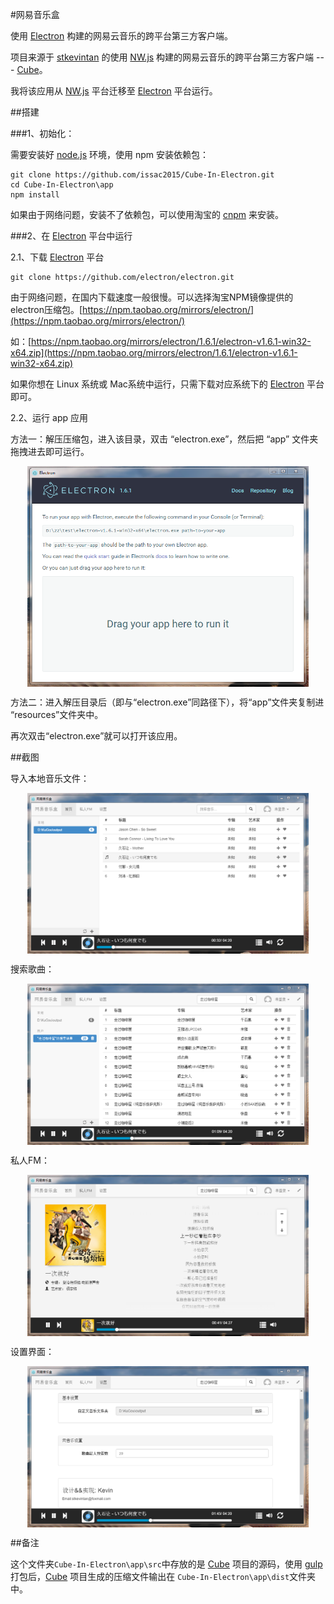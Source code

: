 #网易音乐盒

使用 [Electron](http://electron.atom.io/) 构建的网易云音乐的跨平台第三方客户端。

项目来源于 [stkevintan](https://github.com/stkevintan) 的使用 [NW.js](https://github.com/nwjs/nw.js) 构建的网易云音乐的跨平台第三方客户端 --- [Cube](https://github.com/stkevintan/Cube)。

我将该应用从 [NW.js](https://github.com/nwjs/nw.js) 平台迁移至  [Electron](http://electron.atom.io/) 平台运行。

##搭建

###1、初始化：

需要安装好 [node.js](https://nodejs.org/en/) 环境，使用 npm 安装依赖包：

	git clone https://github.com/issac2015/Cube-In-Electron.git
	cd Cube-In-Electron\app
	npm install 

如果由于网络问题，安装不了依赖包，可以使用淘宝的 [cnpm](https://npm.taobao.org/) 来安装。


###2、在 [Electron](http://electron.atom.io/) 平台中运行

2.1、下载 [Electron](http://electron.atom.io/) 平台

	git clone https://github.com/electron/electron.git

由于网络问题，在国内下载速度一般很慢。可以选择淘宝NPM镜像提供的electron压缩包。[https://npm.taobao.org/mirrors/electron/](https://npm.taobao.org/mirrors/electron/)

如：[https://npm.taobao.org/mirrors/electron/1.6.1/electron-v1.6.1-win32-x64.zip](https://npm.taobao.org/mirrors/electron/1.6.1/electron-v1.6.1-win32-x64.zip)

如果你想在 Linux 系统或 Mac系统中运行，只需下载对应系统下的 [Electron](http://electron.atom.io/) 平台即可。

2.2、运行 app 应用

方法一：解压压缩包，进入该目录，双击 “electron.exe”，然后把 “app” 文件夹拖拽进去即可运行。

<img src="/images/img-1.png" style="display: block;margin: auto;width: 450px;"/>

方法二：进入解压目录后（即与“electron.exe”同路径下），将“app”文件夹复制进 “resources”文件夹中。

再次双击“electron.exe”就可以打开该应用。

##截图

导入本地音乐文件：

<img src="/images/img1.png" style="display: block;margin: auto;width: 450px;"/>

搜索歌曲：

<img src="/images/img2.png" style="display: block;margin: auto;width: 450px;"/>

私人FM：

<img src="/images/img3.png" style="display: block;margin: auto;width: 450px;"/>

设置界面：

<img src="/images/img4.png" style="display: block;margin: auto;width: 450px;"/>


##备注

这个文件夹`Cube-In-Electron\app\src`中存放的是 [Cube](https://github.com/stkevintan/Cube) 项目的源码，使用 [gulp](http://www.gulpjs.com.cn/) 打包后，[Cube](https://github.com/stkevintan/Cube) 项目生成的压缩文件输出在 `Cube-In-Electron\app\dist`文件夹中。





